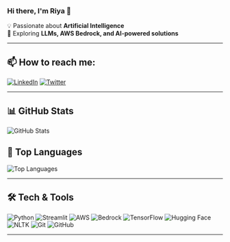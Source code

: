 ### Hi there, I'm Riya 👋  

💡 Passionate about **Artificial Intelligence**  
🚀 Exploring **LLMs, AWS Bedrock, and AI-powered solutions**   

---

## 📫 How to reach me:  
[![LinkedIn](https://img.shields.io/badge/-LinkedIn-blue?style=flat-square&logo=linkedin)](https://www.linkedin.com/in/riyageorge2000) 
[![Twitter](https://img.shields.io/badge/-Twitter-blue?style=flat-square&logo=twitter)](https://twitter.com/riyageorge2000)

<!-- ![GitHub Followers](https://img.shields.io/github/followers/riyageorge2000?style=flat-square) -->
<!-- ![Profile Views](https://komarev.com/ghpvc/?username=riyageorge2000&color=blue) -->

---

## 📊 GitHub Stats  
![GitHub Stats](https://github-readme-stats.vercel.app/api?username=riyageorge2000&show_icons=true&theme=tokyonight)

## 🚀 Top Languages  
![Top Languages](https://github-readme-stats.vercel.app/api/top-langs/?username=riyageorge2000&layout=compact&theme=tokyonight)


---

## 🛠 Tech & Tools  
![Python](https://img.shields.io/badge/-Python-3776AB?style=flat-square&logo=python&logoColor=white)
![Streamlit](https://img.shields.io/badge/-Streamlit-FF4B4B?style=flat-square&logo=streamlit&logoColor=white)
![AWS](https://img.shields.io/badge/-AWS-232F3E?style=flat-square&logo=amazonaws&logoColor=white)
![Bedrock](https://img.shields.io/badge/-AWS%20Bedrock-FF9900?style=flat-square&logo=amazonaws&logoColor=white)
![TensorFlow](https://img.shields.io/badge/-TensorFlow-FF6F00?style=flat-square&logo=tensorflow&logoColor=white)
![Hugging Face](https://img.shields.io/badge/-Hugging%20Face-FFCC00?style=flat-square&logo=huggingface&logoColor=white)
![NLTK](https://img.shields.io/badge/-NLTK-02569B?style=flat-square&logo=python&logoColor=white)
![Git](https://img.shields.io/badge/-Git-F05032?style=flat-square&logo=git&logoColor=white)
![GitHub](https://img.shields.io/badge/-GitHub-181717?style=flat-square&logo=github&logoColor=white)

---

<!-- ![Jokes](https://readme-jokes.vercel.app/api) -->

